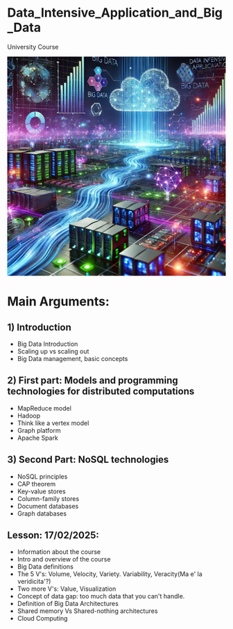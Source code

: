 # Data_Intensive_Application_and_Big_Data
University Course 


![Logo del progetto](./img/img1) 

# Main Arguments:

## 1) Introduction
- Big Data Introduction
- Scaling up vs scaling out
- Big Data management, basic concepts


## 2) First part: Models and programming technologies for distributed computations
- MapReduce model
- Hadoop
- Think like a vertex model
- Graph platform
- Apache Spark

## 3) Second Part: NoSQL technologies
- NoSQL principles
- CAP theorem
- Key-value stores
- Column-family stores
- Document databases
- Graph databases


## Lesson: 17/02/2025:
- Information about the course
- Intro and overview of the course 
- Big Data definitions 
- The 5 V's: Volume, Velocity, Variety. Variability, Veracity(Ma e' la veridicita'?)
- Two more V's: Value, Visualization
- Concept of data gap: too much data that you can't handle.
- Definition of Big Data Architectures
- Shared memory Vs Shared-nothing architectures
- Cloud Computing
